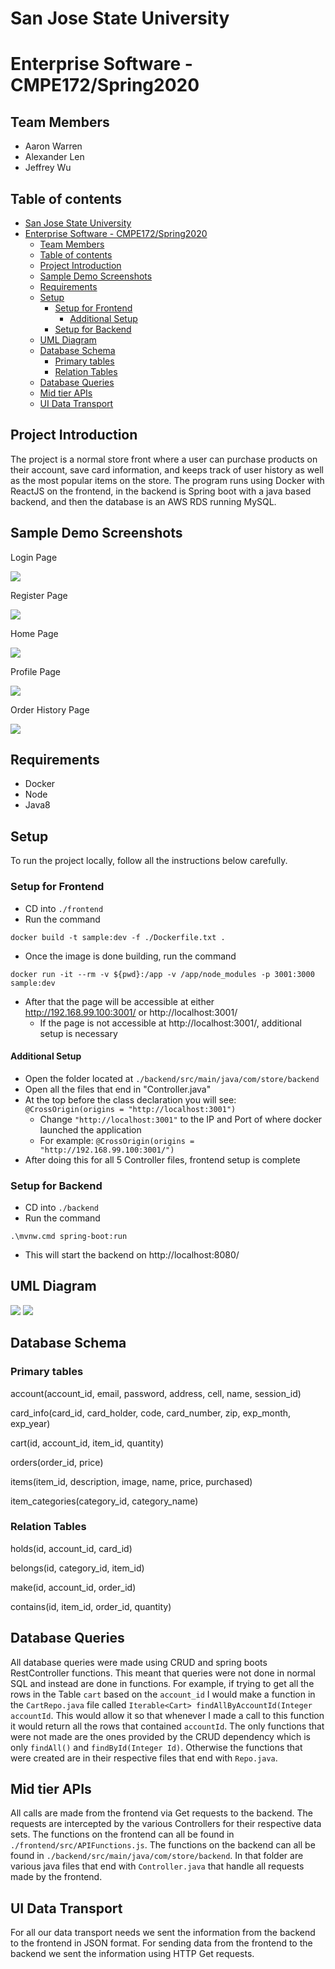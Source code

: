 # San Jose State University

# Enterprise Software - CMPE172/Spring2020

## Team Members

- Aaron Warren
- Alexander Len
- Jeffrey Wu

## Table of contents
- [San Jose State University](#san-jose-state-university)
- [Enterprise Software - CMPE172/Spring2020](#enterprise-software---cmpe172spring2020)
  - [Team Members](#team-members)
  - [Table of contents](#table-of-contents)
  - [Project Introduction](#project-introduction)
  - [Sample Demo Screenshots](#sample-demo-screenshots)
  - [Requirements](#requirements)
  - [Setup](#setup)
    - [Setup for Frontend](#setup-for-frontend)
      - [Additional Setup](#additional-setup)
    - [Setup for Backend](#setup-for-backend)
  - [UML Diagram](#uml-diagram)
  - [Database Schema](#database-schema)
    - [Primary tables](#primary-tables)
    - [Relation Tables](#relation-tables)
  - [Database Queries](#database-queries)
  - [Mid tier APIs](#mid-tier-apis)
  - [UI Data Transport](#ui-data-transport)

## Project Introduction

The project is a normal store front where a user can purchase products on their account, save card information, and keeps track of user history as well as the most popular items on the store. The program runs using Docker with ReactJS on the frontend, in the backend is Spring boot with a java based backend, and then the database is an AWS RDS running MySQL.

## Sample Demo Screenshots

Login Page

![](https://i.imgur.com/Uj4ZFnE.png)

Register Page

![](https://i.imgur.com/gc6ILFB.png)

Home Page

![](https://i.imgur.com/KwuV29W.png)

Profile Page

![](https://i.imgur.com/7nTtJOm.png)

Order History Page

![](https://i.imgur.com/QRPHHAA.png)

## Requirements

- Docker
- Node
- Java8

## Setup

To run the project locally, follow all the instructions below carefully.

### Setup for Frontend

- CD into `./frontend`
- Run the command
```shell
docker build -t sample:dev -f ./Dockerfile.txt .
```
- Once the image is done building, run the command
```shell
docker run -it --rm -v ${pwd}:/app -v /app/node_modules -p 3001:3000 sample:dev
```
- After that the page will be accessible at either http://192.168.99.100:3001/ or http://localhost:3001/
  - If the page is not accessible at http://localhost:3001/, additional setup is necessary

#### Additional Setup
- Open the folder located at `./backend/src/main/java/com/store/backend`
- Open all the files that end in "Controller.java"
- At the top before the class declaration you will see: `@CrossOrigin(origins = "http://localhost:3001")`
  - Change `"http://localhost:3001"` to the IP and Port of where docker launched the application
  - For example: `@CrossOrigin(origins = "http://192.168.99.100:3001/")`
- After doing this for all 5 Controller files, frontend setup is complete

### Setup for Backend

- CD into `./backend`
- Run the command
```shell
.\mvnw.cmd spring-boot:run
```
- This will start the backend on http://localhost:8080/

## UML Diagram

![](https://i.imgur.com/dQYK6Xo.png)
![](https://i.imgur.com/KDGWrBu.png)

## Database Schema

### Primary tables

account(account_id, email, password, address, cell, name, session_id)

card_info(card_id, card_holder, code, card_number, zip, exp_month, exp_year)

cart(id, account_id, item_id, quantity)

orders(order_id, price)

items(item_id, description, image, name, price, purchased)

item_categories(category_id, category_name)

### Relation Tables

holds(id, account_id, card_id)

belongs(id, category_id, item_id)

make(id, account_id, order_id)

contains(id, item_id, order_id, quantity)

## Database Queries

All database queries were made using CRUD and spring boots RestController functions. This meant that queries were not done in normal SQL and instead are done in functions. For example, if trying to get all the rows in the Table `cart` based on the `account_id` I would make a function in the `CartRepo.java` file called `Iterable<Cart> findAllByAccountId(Integer accountId`. This would allow it so that whenever I made a call to this function it would return all the rows that contained `accountId`. The only functions that were not made are the ones provided by the CRUD dependency which is only `findAll()` and `findById(Integer Id)`. Otherwise the functions that were created are in their respective files that end with `Repo.java`.

## Mid tier APIs

All calls are made from the frontend via Get requests to the backend. The requests are intercepted by the various Controllers for their respective data sets. The functions on the frontend can all be found in `./frontend/src/APIFunctions.js`. The functions on the backend can all be found in `./backend/src/main/java/com/store/backend`. In that folder are various java files that end with `Controller.java` that handle all requests made by the frontend.

## UI Data Transport

For all our data transport needs we sent the information from the backend to the frontend in JSON format. For sending data from the frontend to the backend we sent the information using HTTP Get requests.
